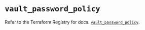 # `vault_password_policy`

Refer to the Terraform Registry for docs: [`vault_password_policy`](https://registry.terraform.io/providers/hashicorp/vault/4.4.0/docs/resources/password_policy).
